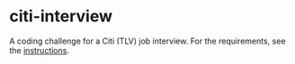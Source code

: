 # citi-interview
A coding challenge for a Citi (TLV) job interview.
For the requirements, see the [instructions](.//pdf\Coding-Exercise-I.pdf).
